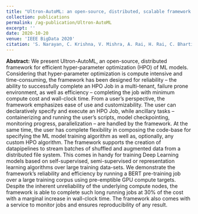 ```yaml
---
title: "Ultron-AutoML: an open-source, distributed, scalable framework for efficient hyper-parameter optimization"
collection: publications
permalink: /ag-publication/Ultron-AutoML
excerpt: ''
date: 2020-10-20
venue: 'IEEE BigData 2020'
citation: 'S. Narayan, C. Krishna, V. Mishra, A. Rai, H. Rai, C. Bharti, G. Sodhi, A. Gupta, and N. Balaji, "IEEE BigData2020" BigData2020'
---
```


**Abstract:** We present Ultron-AutoML, an open-source, distributed framework for efficient hyper-parameter optimization (HPO) of ML models. Considering that hyper-parameter optimization is compute intensive and time-consuming, the framework has been designed for reliability – the ability to successfully complete an HPO Job in a multi-tenant, failure prone environment, as well as efficiency – completing the job with minimum compute cost and wall-clock time. From a user’s perspective, the framework emphasizes ease of use and customizability. The user can declaratively specify and execute an HPO Job, while ancillary tasks – containerizing and running the user’s scripts, model checkpointing, monitoring progress, parallelization – are handled by the framework. At the same time, the user has complete flexibility in composing the code-base for specifying the ML model training algorithm as well as, optionally, any custom HPO algorithm. The framework supports the creation of datapipelines to stream batches of shuffled and augmented data from a distributed file system. This comes in handy for training Deep Learning models based on self-supervised, semi-supervised or representation learning algorithms over large training data-sets. We demonstrate the framework’s reliability and efficiency by running a BERT pre-training job over a large training corpus using pre-emptible GPU compute targets. Despite the inherent unreliability of the underlying compute nodes, the framework is able to complete such long running jobs at 30% of the cost with a marginal increase in wall-clock time. The framework also comes with a service to monitor jobs and ensures reproducibility of any result.


